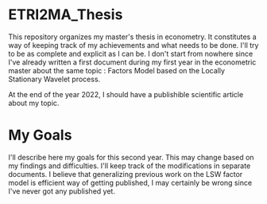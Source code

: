 # ETRI2MA_Thesis
This repository organizes my master's thesis in econometry. It constitutes a way of keeping track of my achievements and what needs to be done. 
I'll try to be as complete and explicit as I can be. I don't start from nowhere since I've already written a first document during my first year in the econometric master about the same topic : Factors Model based on the Locally Stationary Wavelet process. 

At the end of the year 2022, I should have a publishible scientific article about my topic.

# My Goals
I'll describe here my goals for this second year. This may change based on my findings and difficulties. I'll keep track of the modifications in separate documents. I believe that generalizing previous work on the LSW factor model is efficient way of getting published, I may certainly be wrong since I've never got any published yet. 
